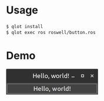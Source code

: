 # Usage

```
$ qlot install
$ qlot exec ros roswell/button.ros
```

# Demo

![2drendering](https://github.com/fireflower0/kani/blob/master/examples/button/pic/button.png)
